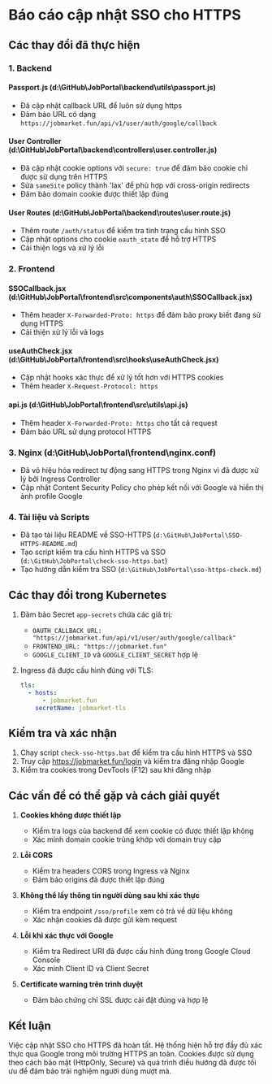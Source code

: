 # Báo cáo cập nhật SSO cho HTTPS

## Các thay đổi đã thực hiện

### 1. Backend

#### Passport.js (d:\GitHub\JobPortal\backend\utils\passport.js)
- Đã cập nhật callback URL để luôn sử dụng https
- Đảm bảo URL có dạng `https://jobmarket.fun/api/v1/user/auth/google/callback`

#### User Controller (d:\GitHub\JobPortal\backend\controllers\user.controller.js)
- Đã cập nhật cookie options với `secure: true` để đảm bảo cookie chỉ được sử dụng trên HTTPS
- Sửa `sameSite` policy thành 'lax' để phù hợp với cross-origin redirects
- Đảm bảo domain cookie được thiết lập đúng

#### User Routes (d:\GitHub\JobPortal\backend\routes\user.route.js)
- Thêm route `/auth/status` để kiểm tra tình trạng cấu hình SSO
- Cập nhật options cho cookie `oauth_state` để hỗ trợ HTTPS
- Cải thiện logs và xử lý lỗi

### 2. Frontend

#### SSOCallback.jsx (d:\GitHub\JobPortal\frontend\src\components\auth\SSOCallback.jsx)
- Thêm header `X-Forwarded-Proto: https` để đảm bảo proxy biết đang sử dụng HTTPS
- Cải thiện xử lý lỗi và logs

#### useAuthCheck.jsx (d:\GitHub\JobPortal\frontend\src\hooks\useAuthCheck.jsx)
- Cập nhật hooks xác thực để xử lý tốt hơn với HTTPS cookies
- Thêm header `X-Request-Protocol: https`

#### api.js (d:\GitHub\JobPortal\frontend\src\utils\api.js)
- Thêm header `X-Forwarded-Proto: https` cho tất cả request
- Đảm bảo URL sử dụng protocol HTTPS

### 3. Nginx (d:\GitHub\JobPortal\frontend\nginx.conf)
- Đã vô hiệu hóa redirect tự động sang HTTPS trong Nginx vì đã được xử lý bởi Ingress Controller
- Cập nhật Content Security Policy cho phép kết nối với Google và hiển thị ảnh profile Google

### 4. Tài liệu và Scripts

- Đã tạo tài liệu README về SSO-HTTPS (`d:\GitHub\JobPortal\SSO-HTTPS-README.md`)
- Tạo script kiểm tra cấu hình HTTPS và SSO (`d:\GitHub\JobPortal\check-sso-https.bat`)
- Tạo hướng dẫn kiểm tra SSO (`d:\GitHub\JobPortal\sso-https-check.md`)

## Các thay đổi trong Kubernetes

1. Đảm bảo Secret `app-secrets` chứa các giá trị:
   - `OAUTH_CALLBACK_URL: "https://jobmarket.fun/api/v1/user/auth/google/callback"`
   - `FRONTEND_URL: "https://jobmarket.fun"`
   - `GOOGLE_CLIENT_ID` và `GOOGLE_CLIENT_SECRET` hợp lệ

2. Ingress đã được cấu hình đúng với TLS:
   ```yaml
   tls:
     - hosts:
         - jobmarket.fun
       secretName: jobmarket-tls
   ```

## Kiểm tra và xác nhận

1. Chạy script `check-sso-https.bat` để kiểm tra cấu hình HTTPS và SSO
2. Truy cập https://jobmarket.fun/login và kiểm tra đăng nhập Google
3. Kiểm tra cookies trong DevTools (F12) sau khi đăng nhập

## Các vấn đề có thể gặp và cách giải quyết

1. **Cookies không được thiết lập**
   - Kiểm tra logs của backend để xem cookie có được thiết lập không
   - Xác minh domain cookie trùng khớp với domain truy cập

2. **Lỗi CORS**
   - Kiểm tra headers CORS trong Ingress và Nginx
   - Đảm bảo origins đã được thiết lập đúng

3. **Không thể lấy thông tin người dùng sau khi xác thực**
   - Kiểm tra endpoint `/sso/profile` xem có trả về dữ liệu không
   - Xác nhận cookies đã được gửi kèm request

4. **Lỗi khi xác thực với Google**
   - Kiểm tra Redirect URI đã được cấu hình đúng trong Google Cloud Console
   - Xác minh Client ID và Client Secret

5. **Certificate warning trên trình duyệt**
   - Đảm bảo chứng chỉ SSL được cài đặt đúng và hợp lệ

## Kết luận

Việc cập nhật SSO cho HTTPS đã hoàn tất. Hệ thống hiện hỗ trợ đầy đủ xác thực qua Google trong môi trường HTTPS an toàn. Cookies được sử dụng theo cách bảo mật (HttpOnly, Secure) và quá trình điều hướng đã được tối ưu để đảm bảo trải nghiệm người dùng mượt mà.
